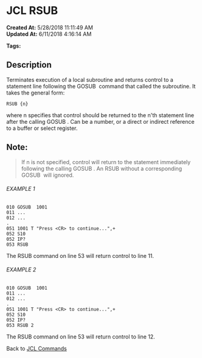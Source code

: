 # JCL RSUB

**Created At:** 5/28/2018 11:11:49 AM  
**Updated At:** 6/11/2018 4:16:14 AM  

**Tags:**
<badge text='go' vertical='middle' />
<badge text='jcl' vertical='middle' />
<badge text='subroutine' vertical='middle' />

## Description 

Terminates execution of a local subroutine and returns control to a statement line following the GOSUB  command that called the subroutine. It takes the general form:

```
RSUB {n}
```

where n specifies that control should be returned to the n'th statement line after the calling GOSUB . Can be a number, or a direct or indirect reference to a buffer or select register.



## Note: 


> If n is not specified, control will return to the statement immediately following the calling GOSUB . An RSUB without a corresponding GOSUB  will ignored.




###### EXAMPLE 1

```
010 GOSUB  1001
011 ...
012 ...
.
051 1001 T "Press <CR> to continue...",+
052 S10
052 IP?
053 RSUB
```

The RSUB command on line 53 will return control to line 11.



###### EXAMPLE 2

```
010 GOSUB  1001
011 ...
012 ...
.
051 1001 T "Press <CR> to continue...",+
052 S10
052 IP?
053 RSUB 2
```

The RSUB command on line 53 will return control to line 12.



Back to [JCL Commands](jcl-commands)
